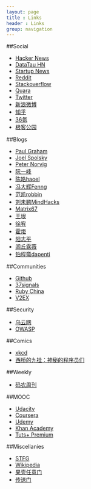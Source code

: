 ```yaml
---
layout: page
title : Links
header : Links
group: navigation
---
```


##Social

* [Hacker News](https://news.ycombinator.com/)
* [DataTau HN](http://www.datatau.com/)
* [Startup News](http://news.dbanotes.net/)
* [Reddit](http://www.reddit.com/)
* [Stackoverflow](http://stackoverflow.com/)
* [Quara](http://www.quora.com/)
* [Twitter](http://twitter.com/)
* [新浪微博](http://weibo.com/)
* [知乎](http://www.zhihu.com/)
* [36氪](http://www.36kr.com/)
* [极客公园](http://www.geekpark.net/)

##Blogs

* [Paul Graham](http://www.paulgraham.com/)
* [Joel Spolsky](http://www.joelonsoftware.com/)
* [Peter Norvig](http://norvig.com/)
* [阮一峰](http://www.ruanyifeng.com/home.html)
* [陈皓haoel](http://coolshell.cn/)
* [冯大辉Fenng](http://www.dbanotes.net/)
* [范凯robbin](http://robbinfan.com/)
* [刘未鹏MindHacks](http://mindhacks.cn/)
* [Matrix67](http://www.matrix67.com/blog/)
* [王垠](http://www.yinwang.org/)
* [徐宥](http://blog.youxu.info)
* [霍炬](http://blog.devep.net/)
* [阳志平](http://www.yangzhiping.com/)
* [闾丘露薇](http://www.my1510.cn/author.php?roseluqiu)
* [铂程斋dapenti](http://www.dapenti.com/blog/)

##Communities

* [Github](https://github.com)
* [37signals](http://37signals.com/)
* [Ruby China](http://ruby-china.org/)
* [V2EX](http://v2ex.com/)

##Security

* [乌云网](http://wooyun.org/)
* [OWASP](http://www.owasp.org/)

##Comics

* [xkcd](http://xkcd.com/)
* [西桥的九挂：神秘的程序员们](http://blog.xiqiao.info/category/programmers)

##Weekly

* [码农周刊](http://weekly.manong.io/issues/)

##MOOC

* [Udacity](https://www.udacity.com/)
* [Coursera](https://class.coursera.org/)
* [Udemy](https://www.udemy.com/)
* [Khan Academy](https://www.khanacademy.org/)
* [Tuts+ Premium](https://tutsplus.com/)

##Miscellanies

* [STFG](https://www.google.com)
* [Wikipedia](https://en.wikipedia.org/)
* [果壳任意门](http://gate.guokr.com/)
* [传送门](http://chuansong.me/)
